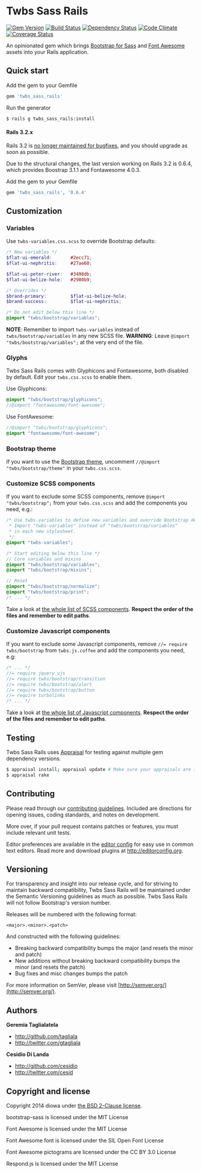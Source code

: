 # Twbs Sass Rails
[![Gem Version](https://badge.fury.io/rb/twbs_sass_rails.svg)](http://badge.fury.io/rb/twbs_sass_rails)
[![Build Status](https://secure.travis-ci.org/diowa/twbs_sass_rails.svg?branch=master)](https://travis-ci.org/diowa/twbs_sass_rails)
[![Dependency Status](https://gemnasium.com/diowa/twbs_sass_rails.svg)](https://gemnasium.com/diowa/twbs_sass_rails)
[![Code Climate](https://codeclimate.com/github/diowa/twbs_sass_rails/badges/gpa.svg)](https://codeclimate.com/github/diowa/twbs_sass_rails)
[![Coverage Status](https://coveralls.io/repos/diowa/twbs_sass_rails/badge.svg?branch=master)](https://coveralls.io/r/diowa/twbs_sass_rails?branch=master)

An opinionated gem which brings [Bootstrap for Sass](http://getbootstrap.com/) and [Font Awesome](http://fontawesome.io) assets into your Rails application.



## Quick start

Add the gem to your Gemfile
```rb
gem 'twbs_sass_rails'
```

Run the generator
```bash
$ rails g twbs_sass_rails:install
```



#### Rails 3.2.x

Rails 3.2 is [no longer maintained for bugfixes](http://guides.rubyonrails.org/maintenance_policy.html), and you should upgrade as soon as possible.

Due to the structural changes, the last version working on Rails 3.2 is 0.6.4, which provides Boostrap 3.1.1 and Fontawesome 4.0.3.

Add the gem to your Gemfile
```rb
gem 'twbs_sass_rails', '0.6.4'
```



## Customization

### Variables
Use `twbs-variables.css.scss` to override Bootstrap defaults:
```scss
/* New variables */
$flat-ui-emerald:       #2ecc71;
$flat-ui-nephritis:     #27ae60;

$flat-ui-peter-river:   #3498db;
$flat-ui-belize-hole:   #2980b9;

/* Overrides */
$brand-primary:         $flat-ui-belize-hole;
$brand-success:         $flat-ui-nephritis;

/* Do not edit below this line */
@import "twbs/bootstrap/variables";
```
**NOTE**: Remember to import `twbs-variables` instead of `twbs/bootstrap/variables` in any new SCSS file.
**WARNING**: Leave `@import "twbs/bootstrap/variables";` at the very end of the file.

### Glyphs
Twbs Sass Rails comes with Glyphicons and Fontawesome, both disabled by default. Edit your `twbs.css.scss` to enable them.

Use Glyphicons:
```scss
@import "twbs/bootstrap/glyphicons";
//@import "fontawesome/font-awesome";
```

Use FontAwesome:
```scss
//@import "twbs/bootstrap/glyphicons";
@import "fontawesome/font-awesome";
```

### Bootstrap theme
If you want to use the [Bootstrap theme](http://getbootstrap.com/examples/theme/), uncomment `//@import "twbs/bootstrap/theme"` in your `twbs.css.scss`.

### Customize SCSS components
If you want to exclude some SCSS components, remove `@import "twbs/bootstrap";` from your `twbs.css.scss` and add the components you need, e.g.:
```scss
/* Use twbs-variables to define new variables and override Bootstrap defaults.
 * Import "twbs-variables" instead of "twbs/bootstrap/variables"
 * in each new stylesheet.
 */
@import "twbs-variables";

/* Start editing below this line */
// Core variables and mixins
@import "twbs/bootstrap/variables";
@import "twbs/bootstrap/mixins";

// Reset
@import "twbs/bootstrap/normalize";
@import "twbs/bootstrap/print";
/* ... */
```
Take a look at [the whole list of SCSS components](/vendor/assets/stylesheets/twbs/_bootstrap.scss). **Respect the order of the files and remember to edit paths**.

### Customize Javascript components
If you want to exclude some Javascript components, remove `//= require twbs/bootstrap` from `twbs.js.coffee` and add the components you need, e.g:
```js
/* ... */
//= require jquery_ujs
//= require twbs/bootstrap/transition
//= require twbs/bootstrap/alert
//= require twbs/bootstrap/button
//= require turbolinks
/* ... */
```
Take a look at [the whole list of Javascript components](/vendor/assets/javascripts/twbs/bootstrap.js). **Respect the order of the files and remember to edit paths**.



## Testing

Twbs Sass Rails uses [Appraisal](https://github.com/thoughtbot/appraisal) for testing against multiple gem dependency versions.
```bash
$ appraisal install; appraisal update # Make sure your appraisals are installed and up to date
$ appraisal rake
```



## Contributing

Please read through our [contributing guidelines](CONTRIBUTING.md). Included are directions for opening issues, coding standards, and notes on development.

More over, if your pull request contains patches or features, you must include relevant unit tests.

Editor preferences are available in the [editor config](.editorconfig) for easy use in common text editors. Read more and download plugins at <http://editorconfig.org>.



## Versioning

For transparency and insight into our release cycle, and for striving to maintain backward compatibility, Twbs Sass Rails will be maintained under the Semantic Versioning guidelines as much as possible. Twbs Sass Rails will not follow Bootstrap's version number.

Releases will be numbered with the following format:

`<major>.<minor>.<patch>`

And constructed with the following guidelines:

* Breaking backward compatibility bumps the major (and resets the minor and patch)
* New additions without breaking backward compatibility bumps the minor (and resets the patch)
* Bug fixes and misc changes bumps the patch

For more information on SemVer, please visit [http://semver.org/](http://semver.org/).



## Authors

**Geremia Taglialatela**

+ http://github.com/tagliala
+ http://twitter.com/gtagliala

**Cesidio Di Landa**

+ http://github.com/cesidio
+ http://twitter.com/cesid



## Copyright and license

Copyright 2014 diowa under [the BSD 2-Clause license](LICENSE).

bootstrap-sass is licensed under the MIT License

Font Awesome is licensed under the MIT License

Font Awesome font is licensed under the SIL Open Font License

Font Awesome pictograms are licensed under the CC BY 3.0 License

Respond.js is licensed under the MIT License
